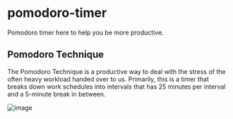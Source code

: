 # pomodoro-timer
Pomodoro timer here to help you be more productive.

## Pomodoro Technique
The Pomodoro Technique is a productive way to deal with the stress of the often heavy workload handed over to us. Primarily, this is a timer that breaks down work schedules into intervals that has 25 minutes per interval and a 5-minute break in between.

![image](https://user-images.githubusercontent.com/59575502/226095267-f94fad84-d691-4c30-b063-4b3a3f409ba3.png)
